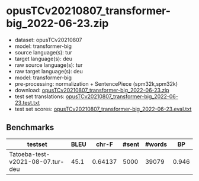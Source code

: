 # opusTCv20210807_transformer-big_2022-06-23.zip

* dataset: opusTCv20210807
* model: transformer-big
* source language(s): tur
* target language(s): deu
* raw source language(s): tur
* raw target language(s): deu
* model: transformer-big
* pre-processing: normalization + SentencePiece (spm32k,spm32k)
* download: [opusTCv20210807_transformer-big_2022-06-23.zip](https://object.pouta.csc.fi/Tatoeba-MT-models/tur-deu/opusTCv20210807_transformer-big_2022-06-23.zip)
* test set translations: [opusTCv20210807_transformer-big_2022-06-23.test.txt](https://object.pouta.csc.fi/Tatoeba-MT-models/tur-deu/opusTCv20210807_transformer-big_2022-06-23.test.txt)
* test set scores: [opusTCv20210807_transformer-big_2022-06-23.eval.txt](https://object.pouta.csc.fi/Tatoeba-MT-models/tur-deu/opusTCv20210807_transformer-big_2022-06-23.eval.txt)

## Benchmarks

| testset | BLEU  | chr-F | #sent | #words | BP |
|---------|-------|-------|-------|--------|----|
| Tatoeba-test-v2021-08-07.tur-deu     | 45.1  | 0.64137       | 5000  | 39079         | 0.946 |
